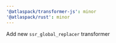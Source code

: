 ```yaml
---
'@atlaspack/transformer-js': minor
'@atlaspack/rust': minor
---
```


Add new `ssr_global_replacer` transformer
